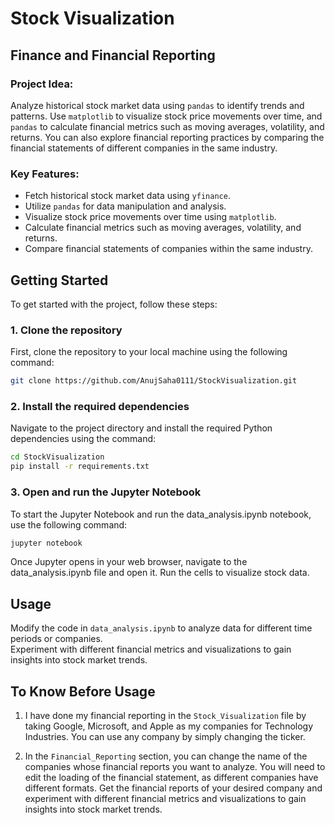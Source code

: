 # Stock Visualization

## Finance and Financial Reporting

### Project Idea:
Analyze historical stock market data using `pandas` to identify trends and patterns. Use `matplotlib` to visualize stock price movements over time, and `pandas` to calculate financial metrics such as moving averages, volatility, and returns. You can also explore financial reporting practices by comparing the financial statements of different companies in the same industry.

### Key Features:
- Fetch historical stock market data using `yfinance`.
- Utilize `pandas` for data manipulation and analysis.
- Visualize stock price movements over time using `matplotlib`.
- Calculate financial metrics such as moving averages, volatility, and returns.
- Compare financial statements of companies within the same industry.

## Getting Started

To get started with the project, follow these steps:

### 1. Clone the repository

First, clone the repository to your local machine using the following command:

```bash
git clone https://github.com/AnujSaha0111/StockVisualization.git
```

### 2. Install the required dependencies
Navigate to the project directory and install the required Python dependencies using the command:

```bash
cd StockVisualization
pip install -r requirements.txt
```

### 3. Open and run the Jupyter Notebook
To start the Jupyter Notebook and run the data_analysis.ipynb notebook, use the following command:

```bash
jupyter notebook
```

Once Jupyter opens in your web browser, navigate to the data_analysis.ipynb file and open it. Run the cells to visualize stock data.

## Usage

Modify the code in `data_analysis.ipynb` to analyze data for different time periods or companies.  
Experiment with different financial metrics and visualizations to gain insights into stock market trends.

## To Know Before Usage

1. I have done my financial reporting in the `Stock_Visualization` file by taking Google, Microsoft, and Apple as my companies for Technology Industries. You can use any company by simply changing the ticker.
   
2. In the `Financial_Reporting` section, you can change the name of the companies whose financial reports you want to analyze. You will need to edit the loading of the financial statement, as different companies have different formats. Get the financial reports of your desired company and experiment with different financial metrics and visualizations to gain insights into stock market trends.
